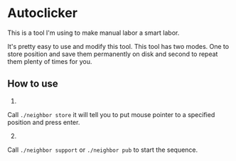Autoclicker
===========

This is a tool I'm using to make manual labor a smart labor.

It's pretty easy to use and modify this tool. This tool has two modes. One to store position and save them permanently on disk and second to repeat them plenty of times for you.

How to use
------------

1)

Call `./neighbor store` it will tell you to put mouse pointer to a specified position and press enter.

2)

Call `./neighbor support` or `./neighbor pub` to start the sequence.

